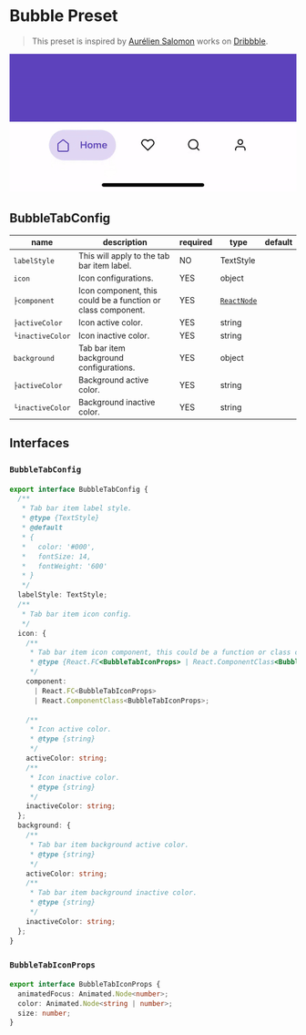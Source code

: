 # Bubble Preset

> This preset is inspired by [Aurélien Salomon](https://dribbble.com/aureliensalomon) works on [Dribbble](https://dribbble.com/shots/5925052-Google-Bottom-Bar-Navigation-Pattern-Mobile-UX-Design).

![Bubble Preview](/docs/previews/bubble.gif)

## BubbleTabConfig

| name             | description                                                  | required | type                | default |
| ---------------- | ------------------------------------------------------------ | -------- | ------------------- | ------- |
| `labelStyle`     | This will apply to the tab bar item label.                   | NO       | TextStyle           |         |
| `icon`           | Icon configurations.                                         | YES      | object              |         |
| `├component`     | Icon component, this could be a function or class component. | YES      | [`ReactNode`](#L46) |         |
| `├activeColor`   | Icon active color.                                           | YES      | string              |         |
| `└inactiveColor` | Icon inactive color.                                         | YES      | string              |         |
| `background`     | Tab bar item background configurations.                      | YES      | object              |         |
| `├activeColor`   | Background active color.                                     | YES      | string              |         |
| `└inactiveColor` | Background inactive color.                                   | YES      | string              |         |

## Interfaces

### `BubbleTabConfig`

```ts
export interface BubbleTabConfig {
  /**
   * Tab bar item label style.
   * @type {TextStyle}
   * @default
   * {
   *   color: '#000',
   *   fontSize: 14,
   *   fontWeight: '600'
   * }
   */
  labelStyle: TextStyle;
  /**
   * Tab bar item icon config.
   */
  icon: {
    /**
     * Tab bar item icon component, this could be a function or class component.
     * @type {React.FC<BubbleTabIconProps> | React.ComponentClass<BubbleTabIconProps>}
     */
    component:
      | React.FC<BubbleTabIconProps>
      | React.ComponentClass<BubbleTabIconProps>;

    /**
     * Icon active color.
     * @type {string}
     */
    activeColor: string;
    /**
     * Icon inactive color.
     * @type {string}
     */
    inactiveColor: string;
  };
  background: {
    /**
     * Tab bar item background active color.
     * @type {string}
     */
    activeColor: string;
    /**
     * Tab bar item background inactive color.
     * @type {string}
     */
    inactiveColor: string;
  };
}
```

### `BubbleTabIconProps`

```ts
export interface BubbleTabIconProps {
  animatedFocus: Animated.Node<number>;
  color: Animated.Node<string | number>;
  size: number;
}
```
